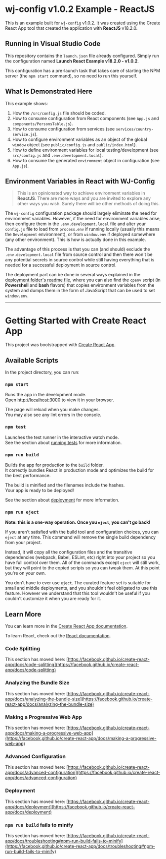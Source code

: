 # wj-config v1.0.2 Example - ReactJS

This is an example built for `wj-config` v1.0.2.  It was created using the Create React App tool that created the 
application with **ReactJS** v18.2.0.

## Running in Visual Studio Code

This repository contains the `launch.json` file already configured.  Simply run the configuration named 
**Launch React Example v18.2.0 - v1.0.2**.

This configuration has a pre-launch task that takes care of starting the NPM server (the `npm start` command), so no 
need to run this yourself.

## What Is Demonstrated Here

This example shows:

1. How the `/src/config.js` file should be coded.
2. How to consume configuration from React components (see `App.js` and `components/PersonsTable.js`).
3. How to consume configuration from services (see `services/country-service.js`).
4. How to configure environment variables as an object of the global `window` object (see `public/config.js` and 
`public/index.html`).
5. How to define environment variables for local testing/development (see `src/config.js` and 
`.env.development.local`).
6. How to consume the generated `environment` object in configuration (see `App.js`).

## Environment Variables in React with WJ-Config

> This is an opinionated way to achieve environment variables in **ReactJS**.  There are more ways and you are invited 
> to explore any other ways you wish.  Surely there will be other methods of doing this.

The `wj-config` configuration package should largely eliminate the need for environment variables.  However, if the 
need for environment variables arise, then configure them in the `.env.development.local` file and alter your 
`config.js` file to load from `process.env` if running locally (usually this means the `Development` environment), or 
from `window.env` if deployed somewhere (any other environment).  This is how is actually done in this example.

The advantage of this process is that you can (and should) exclude the `.env.development.local` file from source 
control and then there won't be any potential secrets in source control while still having everything that is needed 
for a successful deployment in source control.

The deployment part can be done in several ways explained in the 
[deployment folder's readme file](https://github.com/WJSoftware/wj-config/tree/main/deployment), where you can also 
find the `cpenv` script (in **Powershell** and **bash** flavors) that copies environment variables from the system and 
dumps them in the form of JavaScript that can be used to set `window.env`.

__________________

# Getting Started with Create React App

This project was bootstrapped with [Create React App](https://github.com/facebook/create-react-app).

## Available Scripts

In the project directory, you can run:

### `npm start`

Runs the app in the development mode.\
Open [http://localhost:3000](http://localhost:3000) to view it in your browser.

The page will reload when you make changes.\
You may also see any lint errors in the console.

### `npm test`

Launches the test runner in the interactive watch mode.\
See the section about [running tests](https://facebook.github.io/create-react-app/docs/running-tests) for more information.

### `npm run build`

Builds the app for production to the `build` folder.\
It correctly bundles React in production mode and optimizes the build for the best performance.

The build is minified and the filenames include the hashes.\
Your app is ready to be deployed!

See the section about [deployment](https://facebook.github.io/create-react-app/docs/deployment) for more information.

### `npm run eject`

**Note: this is a one-way operation. Once you `eject`, you can't go back!**

If you aren't satisfied with the build tool and configuration choices, you can `eject` at any time. This command will remove the single build dependency from your project.

Instead, it will copy all the configuration files and the transitive dependencies (webpack, Babel, ESLint, etc) right into your project so you have full control over them. All of the commands except `eject` will still work, but they will point to the copied scripts so you can tweak them. At this point you're on your own.

You don't have to ever use `eject`. The curated feature set is suitable for small and middle deployments, and you shouldn't feel obligated to use this feature. However we understand that this tool wouldn't be useful if you couldn't customize it when you are ready for it.

## Learn More

You can learn more in the [Create React App documentation](https://facebook.github.io/create-react-app/docs/getting-started).

To learn React, check out the [React documentation](https://reactjs.org/).

### Code Splitting

This section has moved here: [https://facebook.github.io/create-react-app/docs/code-splitting](https://facebook.github.io/create-react-app/docs/code-splitting)

### Analyzing the Bundle Size

This section has moved here: [https://facebook.github.io/create-react-app/docs/analyzing-the-bundle-size](https://facebook.github.io/create-react-app/docs/analyzing-the-bundle-size)

### Making a Progressive Web App

This section has moved here: [https://facebook.github.io/create-react-app/docs/making-a-progressive-web-app](https://facebook.github.io/create-react-app/docs/making-a-progressive-web-app)

### Advanced Configuration

This section has moved here: [https://facebook.github.io/create-react-app/docs/advanced-configuration](https://facebook.github.io/create-react-app/docs/advanced-configuration)

### Deployment

This section has moved here: [https://facebook.github.io/create-react-app/docs/deployment](https://facebook.github.io/create-react-app/docs/deployment)

### `npm run build` fails to minify

This section has moved here: [https://facebook.github.io/create-react-app/docs/troubleshooting#npm-run-build-fails-to-minify](https://facebook.github.io/create-react-app/docs/troubleshooting#npm-run-build-fails-to-minify)
